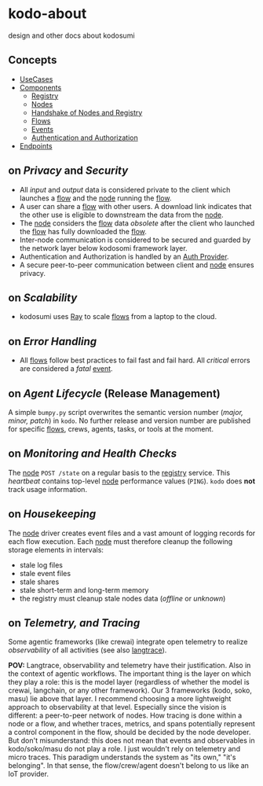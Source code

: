 # kodo-about

design and other docs about kodosumi

## Concepts

* [UseCases](./UseCases.md)
* [Components](./Components.md)
  * [Registry](./Registry.md)
  * [Nodes](./Nodes.md)
  * [Handshake of Nodes and Registry](./Handshake.md)
  * [Flows](./Flows.md)
  * [Events](./Events.md)
  * [Authentication and Authorization](./Authentication.md)
* [Endpoints](./Endpoints.md)

## on _Privacy_ and _Security_

* All _input_ and _output_ data is considered private to the client which launches a [flow](./Flows.md) and the [node](./Nodes.md) running the [flow](./Flows.md). 
* A user can share a [flow](./Flows.md) with other users. A download link indicates that the other use is eligible to downstream the data from the [node](./Nodes.md).
* The [node](./Nodes.md) considers the [flow](./Flows.md) data _obsolete_ after the client who launched the [flow](./Flows.md) has fully downloaded the [flow](./Flows.md).
* Inter-node communication is considered to be secured and guarded by the network layer below kodosomi framework layer.
* Authentication and Authorization is handled by an [Auth Provider](./Authentication.md).
* A secure peer-to-peer communication between client and [node](./Nodes.md) ensures privacy.

## on _Scalability_

* kodosumi uses [Ray](https://github.com/ray-project/ray) to scale [flows](./Flows.md) from a laptop to the cloud.

## on _Error Handling_

* All [flows](./Flows.md) follow best practices to fail fast and fail hard. All _critical_ errors are considered a _fatal_ [event](./Events.md).

## on _Agent Lifecycle_ (Release Management)

A simple `bumpy.py` script overwrites the semantic version number (_major, minor, patch_) in `kodo`. No further release and version number are published for specific [flows](./Flows.md), crews, agents, tasks, or tools at the moment.

## on _Monitoring and Health Checks_

The [node](./Nodes.md) `POST /state` on a regular basis to the [registry](./Registry.md) service. This _heartbeat_ contains top-level [node](./Nodes.md) performance values (`PING`). `kodo` does **not** track usage information.

## on _Housekeeping_

The [node](./Nodes.md) driver creates event files and a vast amount of logging records for each flow execution. Each [node](./Nodes.md) must therefore cleanup the following storage elements in intervals:
* stale log files
* stale event files
* stale shares
* stale short-term and long-term memory
* the registry must cleanup stale nodes data (_offline_ or _unknown_)

## on _Telemetry, and Tracing_

Some agentic frameworks (like crewai) integrate open telemetry to realize _observability_ of all activities (see also [langtrace](https://www.langtrace.ai)).

**POV:** Langtrace, observability and telemetry have their justification. Also in the context of agentic workflows. The important thing is the layer on which they play a role: this is the model layer (regardless of whether the model is crewai, langchain, or any other framework). Our 3 frameworks (kodo, soko, masu) lie above that layer. I recommend choosing a more lightweight approach to observability at that level. Especially since the vision is different: a peer-to-peer network of nodes. How tracing is done within a node or a flow, and whether traces, metrics, and spans potentially represent a control component in the flow, should be decided by the node developer. But don't misunderstand: this does not mean that events and observables in kodo/soko/masu do not play a role. I just wouldn't rely on telemetry and micro traces. This paradigm understands the system as "its own," "it's belonging". In that sense, the flow/crew/agent doesn't belong to us like an IoT provider. 